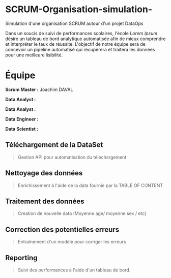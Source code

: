 # SCRUM-Organisation-simulation-
Simulation d'une organisation SCRUM autour d'un projet DataOps

Dans un soucis de suivi de performances scolaires, l'école _Lorem Ipsum_ désire un tableau de bord analytique automatisée afin de mieux comprendre et interpréter le taux de réussite. 
L'objectif de notre équipe sera de concevoir un pipeline automatisé qui récupèrera et traitera les données pour une meilleure lisibilité. 

# Équipe

**Scrum Master :** Joachim DAVAL

**Data Analyst :** 

**Data Analyst :** 

**Data Engineer :**

**Data Scientist :** 


## Téléchargement de la DataSet
 > Gestion API pour automatisation du téléchargement

## Nettoyage des données
 > Enrichissement à l'aide de la data fournie par la TABLE OF CONTENT
## Traitement des données
 > Creation de nouvelle data (Moyenne age/ moyenne sex / etc)
## Correction des potentielles erreurs
 > Entraînement d'un modèle pour corriger les erreurs 
## Reporting
 > Suivi des performances à l'aide d'un tableau de bord. 
